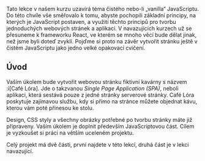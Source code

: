 Tato lekce v našem kurzu uzavírá téma čistého nebo-li „vanilla“ JavaScriptu. Do této chvíle vše směřovalo k tomu, abyste pochopili základní principy, na kterých je JavaScript postaven, a využití těchto principů pro tvorbu jednoduchých webových stránek a aplikací. V navazujících kurzech už se přesuneme k frameworku React, ve kterém se mnoho věcí bude dělat jinak, než jsme byli doteď zvyklí. Pojďme si proto na závěr vytvořit stránku ještě v čistém JavaScriptu jako jedno velké opakovací cvičení.

## Úvod

Vaším úkolem bude vytvořit webovou stránku fiktivní kavárny s názvem :i[Café Lóra]. Jde o takzvanou _Single Page Application (SPA)_, neboli aplikaci, která sestává pouze z jedné stránky serverové stránky. Café Lóra poskytuje zajímavou službu, kdy si přímo na stránce můžete objednat kávu, kterou vám poté přinesou ke stolu.

Design, CSS styly a všechny obrázky potřebné po tvorbu stránky máte již připraveny. Vaším úkolem je doplnit především JavaScriptovou část. Cílem je vyzkoušet si práci na větším uceleném projektu.

Celý projekt má dvě části, první najdete v této lekcí, druhá část je v lekci navazující.
